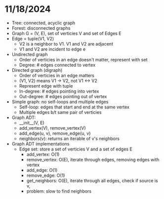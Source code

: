 # 11/18/2024
* Tree: connected, acyclic graph
* Forest: disconnected graphs
* Graph G = (V, E), set of verticies V and set of Edges E
* Edge = tuple(V1, V2)
    * V2 is a neighbor to V1. V1 and V2 are adjacent
    * V1 and V2 are incident to edge e
* Undirected graph
    * Order of verticies in an edge doesn't matter, represent with set
    * Degree: # edges connected to vertex
* Directed graph (digraph)
    * Order of verticies in an edge matters
    * (V1, V2) means V1 -> V2, not V1 <-> V2
    * Represent edge with tuple
    * In-degree: # edges pointing into vertex
    * Out-degree: # edges pointing out of vertex
* Simple graph: no self-loops and multiple edges
    * Self-loop: edges that start and end at the same vertex
    * Multiple edges b/t same pair of verticies
* Graph ADT:
    * \_\_init\_\_(V, E)
    * add_vertex(V), remove_vertex(V)
    * add_edge(u, v), remove_edge(u, v)
    * neighbors(v): returns an iterable of v's neighbors
* Graph ADT implementations
    * Edge set: store a set of verticies V and a set of edges E
        * add_vertex: O(1)
        * remove_vertex: O(E), iterate through edges, removing edges with vertex
        * add_edge: O(1)
        * remove_edge: O(1)
        * get_neighbors: O(E), iterate through all edges, check if source is v,
        * problem: slow to find neighbors
